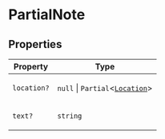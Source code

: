 # PartialNote

## Properties

<table>
<thead>
<tr>
<th>Property</th>
<th>Type</th>
</tr>
</thead>
<tbody>
<tr>
<td>

<a id="location"></a> `location?`

</td>
<td>

`null` \| `Partial`\<[`Location`](Location.md)\>

</td>
</tr>
<tr>
<td>

<a id="text"></a> `text?`

</td>
<td>

`string`

</td>
</tr>
</tbody>
</table>
